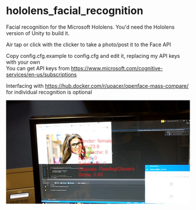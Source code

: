 # hololens_facial_recognition
Facial recognition for the Microsoft Hololens. You'd need the Hololens version of Unity to build it.  

Air tap or click with the clicker to take a photo/post it to the Face API  
  
Copy config.cfg.example to config.cfg and edit it, replacing my API keys with your own  
You can get API keys from https://www.microsoft.com/cognitive-services/en-us/subscriptions  

Interfacing with https://hub.docker.com/r/uoacer/openface-mass-compare/ for individual recognition is optional  

![Screenshot](screenshot.jpg)
